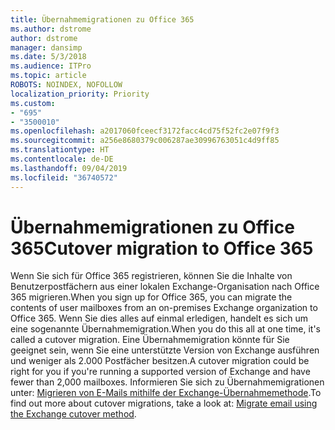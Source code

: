 ```yaml
---
title: Übernahmemigrationen zu Office 365
ms.author: dstrome
author: dstrome
manager: dansimp
ms.date: 5/3/2018
ms.audience: ITPro
ms.topic: article
ROBOTS: NOINDEX, NOFOLLOW
localization_priority: Priority
ms.custom:
- "695"
- "3500010"
ms.openlocfilehash: a2017060fceecf3172facc4cd75f52fc2e07f9f3
ms.sourcegitcommit: a256e8680379c006287ae30996763051c4d9ff85
ms.translationtype: HT
ms.contentlocale: de-DE
ms.lasthandoff: 09/04/2019
ms.locfileid: "36740572"
---
```

# <a name="cutover-migrations-to-office-365"></a><span data-ttu-id="52235-102">Übernahmemigrationen zu Office 365</span><span class="sxs-lookup"><span data-stu-id="52235-102">Cutover migration to Office 365</span></span>

<span data-ttu-id="52235-103">Wenn Sie sich für Office 365 registrieren, können Sie die Inhalte von Benutzerpostfächern aus einer lokalen Exchange-Organisation nach Office 365 migrieren.</span><span class="sxs-lookup"><span data-stu-id="52235-103">When you sign up for Office 365, you can migrate the contents of user mailboxes from an on-premises Exchange organization to Office 365.</span></span> <span data-ttu-id="52235-104">Wenn Sie dies alles auf einmal erledigen, handelt es sich um eine sogenannte Übernahmemigration.</span><span class="sxs-lookup"><span data-stu-id="52235-104">When you do this all at one time, it's called a cutover migration.</span></span> <span data-ttu-id="52235-105">Eine Übernahmemigration könnte für Sie geeignet sein, wenn Sie eine unterstützte Version von Exchange ausführen und weniger als 2.000 Postfächer besitzen.</span><span class="sxs-lookup"><span data-stu-id="52235-105">A cutover migration could be right for you if you're running a supported version of Exchange and have fewer than 2,000 mailboxes.</span></span> <span data-ttu-id="52235-106">Informieren Sie sich zu Übernahmemigrationen unter: [Migrieren von E-Mails mithilfe der Exchange-Übernahmemethode](https://docs.microsoft.com/Exchange/mailbox-migration/cutover-migration-to-office-365).</span><span class="sxs-lookup"><span data-stu-id="52235-106">To find out more about cutover migrations, take a look at: [Migrate email using the Exchange cutover method](https://docs.microsoft.com/Exchange/mailbox-migration/cutover-migration-to-office-365).</span></span>
  